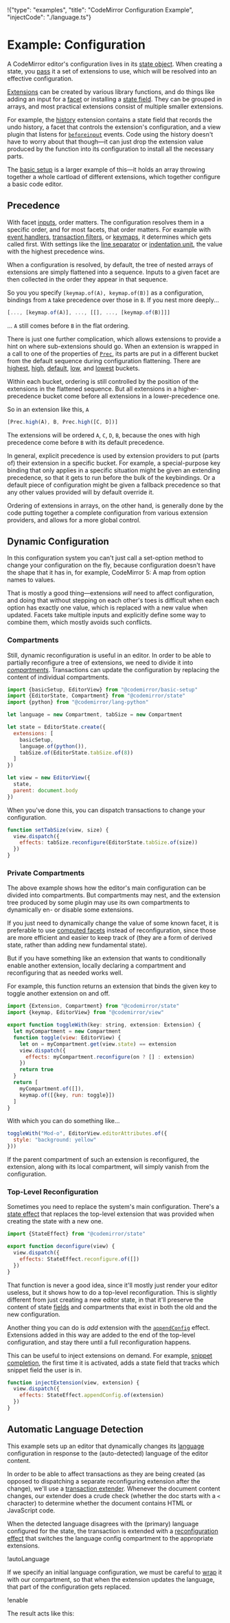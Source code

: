 !{"type": "examples", "title": "CodeMirror Configuration Example", "injectCode": "./language.ts"}

# Example: Configuration

A CodeMirror editor's configuration lives in its [state
object](##state.EditorState). When creating a state, you
[pass](##state.EditorStateConfig.extensions) it a set of extensions to
use, which will be resolved into an effective configuration.

[Extensions](##state.Extension) can be created by various library
functions, and do things like adding an input for a
[facet](##state.Facet) or installing a [state
field](##state.StateField). They can be grouped in arrays, and most
practical extensions consist of multiple smaller extensions.

For example, the [history](##history.history) extension contains a
state field that records the undo history, a facet that controls the
extension's configuration, and a view plugin that listens for
[`beforeinput`](https://developer.mozilla.org/en-US/docs/Web/API/HTMLElement/beforeinput_event)
events. Code using the history doesn't have to worry about that
though—it can just drop the extension value produced by the function
into its configuration to install all the necessary parts.

The [basic setup](##basic-setup.basicSetup) is a larger example of
this—it holds an array throwing together a whole cartload of different
extensions, which together configure a basic code editor.

## Precedence

With facet [inputs](##state.Facet.of), order matters. The
configuration resolves them in a specific order, and for most facets,
that order matters. For example with [event
handlers](##view.EditorView^domEventHandlers), [transaction
filters](##state.EditorState^transactionFilter), or
[keymaps](##view.keymap), it determines which gets called first. With
settings like the [line separator](#state.EditorState^lineSeparator)
or [indentation unit](##language.indentUnit), the value with the
highest precedence wins.

When a configuration is resolved, by default, the tree of nested
arrays of extensions are simply flattened into a sequence. Inputs to a
given facet are then collected in the order they appear in that
sequence.

So you you specify `[keymap.of(A), keymap.of(B)]` as a configuration,
bindings from `A` take precedence over those in `B`. If you nest more
deeply...

```javascript
[..., [keymap.of(A)], ..., [[], ..., [keymap.of(B)]]]
```

... `A` still comes before `B` in the flat ordering.

There is just one further complication, which allows extensions to
provide a hint on where sub-extensions should go. When an extension is
wrapped in a call to one of the properties of [`Prec`](##state.Prec),
its parts are put in a different bucket from the default sequence
during configuration flattening. There are
[highest](##state.Prec.highest), [high](##state.Prec.high),
[default](##state.Prec.default), [low](##state.Prec.low), and
[lowest](##state.Prec.lowest) buckets.

Within each bucket, ordering is still controlled by the position of
the extensions in the flattened sequence. But all extensions in a
higher-precedence bucket come before all extensions in a
lower-precedence one.

So in an extension like this, `A` 

```javascript
[Prec.high(A), B, Prec.high([C, D])]
```

The extensions will be ordered `A`, `C`, `D`, `B`, because the ones
with high precedence come before `B` with its default precedence.

In general, explicit precedence is used by extension providers to put
(parts of) their extension in a specific bucket. For example, a
special-purpose key binding that only applies in a specific situation
might be given an extending precedence, so that it gets to run before
the bulk of the keybindings. Or a default piece of configuration might
be given a fallback precedence so that any other values provided will
by default override it.

Ordering of extensions in arrays, on the other hand, is generally done
by the code putting together a complete configuration from various
extension providers, and allows for a more global control.

## Dynamic Configuration

In this configuration system you can't just call a set-option method
to change your configuration on the fly, because configuration doesn't
have the shape that it has in, for example, CodeMirror 5: A map from
option names to values.

That is mostly a good thing—extensions _will_ need to affect
configuration, and doing that without stepping on each other's toes is
difficult when each option has exactly one value, which is replaced
with a new value when updated. Facets take multiple inputs and
explicitly define some way to combine them, which mostly avoids such
conflicts.

### Compartments

Still, dynamic reconfiguration is useful in an editor. In order to be
able to partially reconfigure a tree of extensions, we need to divide
it into [_compartments_](##state.Compartment). Transactions can update
the configuration by replacing the content of individual compartments.

```javascript
import {basicSetup, EditorView} from "@codemirror/basic-setup"
import {EditorState, Compartment} from "@codemirror/state"
import {python} from "@codemirror/lang-python"

let language = new Compartment, tabSize = new Compartment

let state = EditorState.create({
  extensions: [
    basicSetup,
    language.of(python()),
    tabSize.of(EditorState.tabSize.of(8))
  ]
})

let view = new EditorView({
  state,
  parent: document.body
})
```

When you've done this, you can dispatch transactions to change your
configuration.

```javascript
function setTabSize(view, size) {
  view.dispatch({
    effects: tabSize.reconfigure(EditorState.tabSize.of(size))
  })
}
```

### Private Compartments

The above example shows how the editor's main configuration can be
divided into compartments. But compartments may nest, and the
extension tree produced by some plugin may use its own compartments to
dynamically en- or disable some extensions.

If you just need to dynamically change the value of some known facet,
it is preferable to use [computed facets](##state.Facet.compute)
instead of reconfiguration, since those are more efficient and easier
to keep track of (they are a form of derived state, rather than adding
new fundamental state).

But if you have something like an extension that wants to
conditionally enable another extension, locally declaring a
compartment and reconfiguring that as needed works well.

For example, this function returns an extension that binds the given
key to toggle another extension on and off.

```javascript
import {Extension, Compartment} from "@codemirror/state"
import {keymap, EditorView} from "@codemirror/view"

export function toggleWith(key: string, extension: Extension) {
  let myCompartment = new Compartment
  function toggle(view: EditorView) {
    let on = myCompartment.get(view.state) == extension
    view.dispatch({
      effects: myCompartment.reconfigure(on ? [] : extension)
    })
    return true
  }
  return [
    myCompartment.of([]),
    keymap.of([{key, run: toggle}])
  ]
}
```

With which you can do something like...

```javascript
toggleWith("Mod-o", EditorView.editorAttributes.of({
  style: "background: yellow"
}))
```

If the parent compartment of such an extension is reconfigured, the
extension, along with its local compartment, will simply vanish from
the configuration.

### Top-Level Reconfiguration

Sometimes you need to replace the system's main configuration. There's
a [state effect](##state.StateEffect^reconfigure) that replaces the
top-level extension that was provided when creating the state with a
new one.

```javascript
import {StateEffect} from "@codemirror/state"

export function deconfigure(view) {
  view.dispatch({
    effects: StateEffect.reconfigure.of([])
  })
}
```

That function is never a good idea, since it'll mostly just render
your editor useless, but it shows how to do a top-level
reconfiguration. This is slightly different from just creating a new
editor state, in that it'll preserve the content of state
[fields](##state.StateField) and compartments that exist in both the
old and the new configuration.

Another thing you can do is _add_ extension with the
[`appendConfig`](##state.StateEffect^appendConfig) effect. Extensions
added in this way are added to the end of the top-level configuration,
and stay there until a full reconfiguration happens.

This can be useful to inject extensions on demand. For example,
[snippet completion](##autocomplete.snippet), the first time it is
activated, adds a state field that tracks which snippet field the user
is in.

```javascript
function injectExtension(view, extension) {
  view.dispatch({
    effects: StateEffect.appendConfig.of(extension)
  })
}
```

## Automatic Language Detection

This example sets up an editor that dynamically changes its
[language](../lang-package/) configuration in response to the
(auto-detected) language of the editor content.

In order to be able to affect transactions as they are being created
(as opposed to dispatching a separate reconfiguring extension after
the change), we'll use a [transaction
extender](##state.EditorState^transactionExtender). Whenever the
document content changes, our extender does a crude check (whether the
doc starts with a `<` character) to determine whether the document
contains HTML or JavaScript code.

When the detected language disagrees with the (primary) language
configured for the state, the transaction is extended with a
[reconfiguration effect](##state.Compartment.reconfigure) that
switches the language config compartment to the appropriate
extensions.

!autoLanguage

If we specify an initial language configuration, we must be careful to
[wrap](##state.Compartment.of) it with our compartment, so that when
the extension updates the language, that part of the configuration
gets replaced.

!enable

The result acts like this:

<div id=editor></div>
<script defer src="../../codemirror.js"></script>
<script defer src="language.js"></script>

